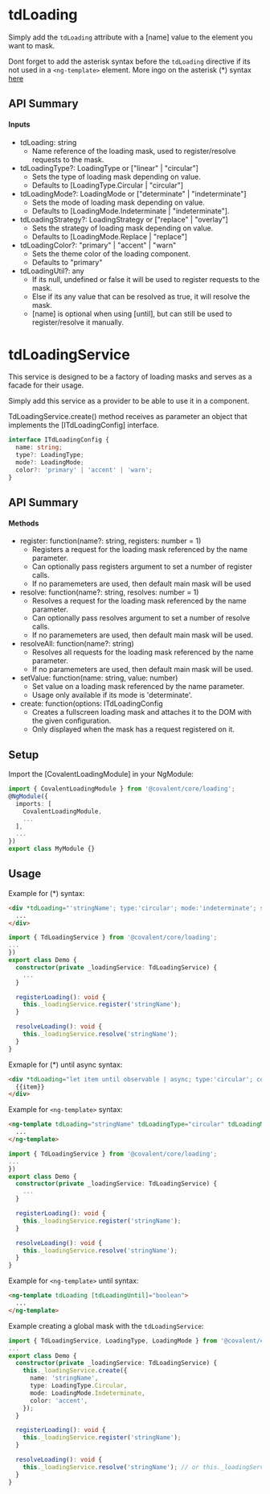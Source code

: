 # tdLoading

Simply add the `tdLoading` attribute with a [name] value to the element you want to mask.

Dont forget to add the asterisk syntax before the `tdLoading` directive if its not used in a `<ng-template>` element. More ingo on the asterisk (*) syntax [here](https://angular.io/guide/structural-directives#asterisk)

## API Summary

#### Inputs

+ tdLoading: string
  + Name reference of the loading mask, used to register/resolve requests to the mask.
+ tdLoadingType?: LoadingType or ["linear" | "circular"]
  + Sets the type of loading mask depending on value.
  + Defaults to [LoadingType.Circular | "circular"]
+ tdLoadingMode?: LoadingMode or ["determinate" | "indeterminate"]
  + Sets the mode of loading mask depending on value.
  + Defaults to [LoadingMode.Indeterminate | "indeterminate"].
+ tdLoadingStrategy?: LoadingStrategy or ["replace" | "overlay"]
  + Sets the strategy of loading mask depending on value.
  + Defaults to [LoadingMode.Replace | "replace"]
+ tdLoadingColor?: "primary" | "accent" | "warn"
  + Sets the theme color of the loading component. 
  + Defaults to "primary"
+ tdLoadingUtil?: any
  + If its null, undefined or false it will be used to register requests to the mask.
  + Else if its any value that can be resolved as true, it will resolve the mask.
  + [name] is optional when using [until], but can still be used to register/resolve it manually.

# tdLoadingService

This service is designed to be a factory of loading masks and serves as a facade for their usage.

Simply add this service as a provider to be able to use it in a component.

TdLoadingService.create() method receives as parameter an object that implements the [ITdLoadingConfig] interface.
 
```typescript
interface ITdLoadingConfig {
  name: string;
  type?: LoadingType;
  mode?: LoadingMode;
  color?: 'primary' | 'accent' | 'warn';
}
```

## API Summary

#### Methods

+ register: function(name?: string, registers: number = 1)
  + Registers a request for the loading mask referenced by the name parameter.
  + Can optionally pass registers argument to set a number of register calls.
  + If no paramemeters are used, then default main mask will be used
+ resolve: function(name?: string, resolves: number = 1)
  + Resolves a request for the loading mask referenced by the name parameter.
  + Can optionally pass resolves argument to set a number of resolve calls.
  + If no paramemeters are used, then default main mask will be used.
+ resolveAll: function(name?: string)
  + Resolves all requests for the loading mask referenced by the name parameter.
  + If no paramemeters are used, then default main mask will be used.
+ setValue: function(name: string, value: number)
  + Set value on a loading mask referenced by the name parameter. 
  + Usage only available if its mode is 'determinate'.
+ create: function(options: ITdLoadingConfig
  + Creates a fullscreen loading mask and attaches it to the DOM with the given configuration.
  + Only displayed when the mask has a request registered on it.

## Setup

Import the [CovalentLoadingModule] in your NgModule:

```typescript
import { CovalentLoadingModule } from '@covalent/core/loading';
@NgModule({
  imports: [
    CovalentLoadingModule,
    ...
  ],
  ...
})
export class MyModule {}
```

## Usage

Example for (*) syntax:

```html
<div *tdLoading="'stringName'; type:'circular'; mode:'indeterminate'; strategy:'replace'; color:'primary'">
  ...
</div>
```

```typescript
import { TdLoadingService } from '@covalent/core/loading';
...
})
export class Demo {
  constructor(private _loadingService: TdLoadingService) {
    ...
  }

  registerLoading(): void {
    this._loadingService.register('stringName');
  }

  resolveLoading(): void {
    this._loadingService.resolve('stringName');
  }
}
```

Exmaple for (*) until async syntax:

```html
<div *tdLoading="let item until observable | async; type:'circular'; color:'primary'">
  {{item}}
</div>
```

Example for `<ng-template>` syntax:

```html
<ng-template tdLoading="stringName" tdLoadingType="circular" tdLoadingMode="indeterminate" tdLoadingStrategy="replace" tdLoadingColor="primary">
  ...
</ng-template>
```

```typescript
import { TdLoadingService } from '@covalent/core/loading';
...
})
export class Demo {
  constructor(private _loadingService: TdLoadingService) {
    ...
  }

  registerLoading(): void {
    this._loadingService.register('stringName');
  }

  resolveLoading(): void {
    this._loadingService.resolve('stringName');
  }
}
```

Example for `<ng-template>` until syntax:

```html
<ng-template tdLoading [tdLoadingUntil]="boolean">
  ...
</ng-template>
```

Example creating a global mask with the `tdLoadingService`:

```typescript
import { TdLoadingService, LoadingType, LoadingMode } from '@covalent/core/loading';
...
export class Demo {
  constructor(private _loadingService: TdLoadingService) {
    this._loadingService.create({
      name: 'stringName',
      type: LoadingType.Circular,
      mode: LoadingMode.Indeterminate,
      color: 'accent',
    });
  }

  registerLoading(): void {
    this._loadingService.register('stringName');
  }

  resolveLoading(): void {
    this._loadingService.resolve('stringName'); // or this._loadingService.resolveAll('stringName');
  }
}
```
